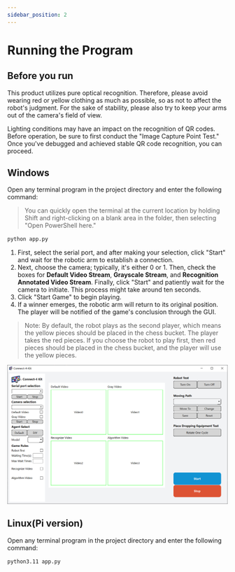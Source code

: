 ```yaml
---
sidebar_position: 2
---
```


# Running the Program

## Before you run

This product utilizes pure optical recognition. Therefore, please avoid wearing red or yellow clothing as much as possible, so as not to affect the robot's judgment. For the sake of stability, please also try to keep your arms out of the camera's field of view.

Lighting conditions may have an impact on the recognition of QR codes. Before operation, be sure to first conduct the "Image Capture Point Test." Once you've debugged and achieved stable QR code recognition, you can proceed.

## Windows

Open any terminal program in the project directory and enter the following command:

> You can quickly open the terminal at the current location by holding Shift and right-clicking on a blank area in the folder, then selecting "Open PowerShell here."

```bash
python app.py
```

1. First, select the serial port, and after making your selection, click "Start" and wait for the robotic arm to establish a connection.
2. Next, choose the camera; typically, it's either 0 or 1. Then, check the boxes for **Default Video Stream**, **Grayscale Stream**, and **Recognition Annotated Video Stream**. Finally, click "Start" and patiently wait for the camera to initiate. This process might take around ten seconds.
3. Click "Start Game" to begin playing.
4. If a winner emerges, the robotic arm will return to its original position. The player will be notified of the game's conclusion through the GUI.

> Note: By default, the robot plays as the second player, which means the yellow pieces should be placed in the chess bucket. The player takes the red pieces. If you choose the robot to play first, then red pieces should be placed in the chess bucket, and the player will use the yellow pieces.

![](attachment/2023-07-12-18-39-07.png)

## Linux(Pi version)

Open any terminal program in the project directory and enter the following command:

```bash
python3.11 app.py
```
